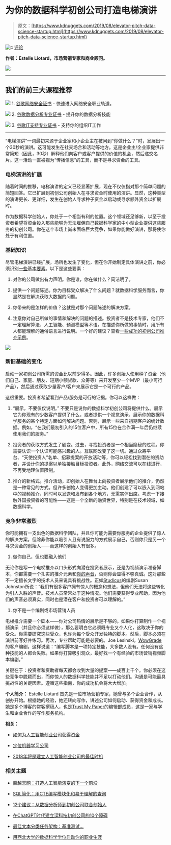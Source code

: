 # 为你的数据科学初创公司打造电梯演讲

> 原文：[https://www.kdnuggets.com/2019/08/elevator-pitch-data-science-startup.html](https://www.kdnuggets.com/2019/08/elevator-pitch-data-science-startup.html)

![c](../Images/3d9c022da2d331bb56691a9617b91b90.png) [评论](#comments)

**作者：Estelle Liotard，市场营销专家和商业顾问。**

![](../Images/56d2b3f1547be8aab095bdc1e60d9202.png)

* * *

## 我们的前三大课程推荐

![](../Images/0244c01ba9267c002ef39d4907e0b8fb.png) 1\. [谷歌网络安全证书](https://www.kdnuggets.com/google-cybersecurity) - 快速进入网络安全职业轨道。

![](../Images/e225c49c3c91745821c8c0368bf04711.png) 2\. [谷歌数据分析专业证书](https://www.kdnuggets.com/google-data-analytics) - 提升你的数据分析技能

![](../Images/0244c01ba9267c002ef39d4907e0b8fb.png) 3\. [谷歌IT支持专业证书](https://www.kdnuggets.com/google-itsupport) - 支持你的组织IT工作

* * *

“电梯演讲”一词最初来源于企业家和小企业主在被问到“你做什么？”时，发展出一个30秒的演讲。这可能发生在社交场合和活动等地方。这是企业主/企业家提供非常简短（因此，30秒）解释他们向客户或客户提供的价值的机会，然后递交名片。这一活动一直被视为“传播信息”的工具，而不是寻求资金的工具。

### 电梯演讲的扩展

随着时间的推移，电梯演讲的定义已经显著扩展，现在不仅仅指对那个简单问题的简短回答。它已扩展到初创公司创始人在寻求资金时使用的演讲。显然，这种类型的演讲更长、更详细，发生在创始人寻求种子资金以启动或寻求额外资金以扩展时。

作为数据科学创始人，你处于一个相当有利的位置。这个领域还足够新，以至于投资者希望将资金投入那些能够为无法雇佣自己数据科学家的中小型企业提供这些服务的初创公司。你在这个市场上尚未面临巨大竞争，如果你能做好演讲，那将使你处于有利位置。

### 基础知识

尽管电梯演讲已经扩展，场所也发生了变化，但在你开始制定具体演讲之前，你必须识别[一些基本要素](https://www.inc.com/sean-wise/what-10000-hours-of-investor-pitches-can-tell-you-about-landing-perfect-pitch-in-21st-century.html)。以下是这些要素：

1.  对你的公司做出有力声明。你是谁，你在做什么？简洁明了。

1.  提供一个问题陈述。你为目标受众解决了什么问题？就数据科学服务而言，你显然是在解决获取大数据的问题。

1.  你带来的是怎样的价值？这就是对那个问题陈述的解决方案。

1.  注意你对自己所做的事情和解决的问题的描述。投资者不是技术专家，他们不一定理解算法、人工智能、预测模型等术语。在描述你所做的事情时，用所有人都能理解的通俗语言进行说明。一个好的建议？查看[一些成功的初创公司推介示例](https://slidebean.com/blog/startups-elevator-pitch-examples)。

![](../Images/1eb35b7401abe0f495c9d1611fd59d62.png)

### 新旧基础的变化

启动一家初创公司所需的资金比以前少得多。因此，许多创始人使用种子资金（他们自己、家庭、朋友、短期小额贷款、众筹等）来开发至少一个MVP（最小可行产品），然后通过获取少量客户/客户来展示它是一个可行的产品。

这很重要。投资者希望看到产品/服务是可行的证据。你可以这样做：

1.  “展示，不要仅仅说明。” 不要只是说你的数据科学初创公司将提供什么。展示它为你现有的少数客户提供了什么，或者提供一个视觉演示，展示你的数据科学服务的某个特定方面如何解决问题。否则，展示一些来自初期客户的统计数据。例如，“在我们最初引入的15位客户中，所有15位在合作满一年后仍继续使用我们的服务。”

1.  投资者的获取方式发生了剧变。过去，寻找投资者是一个相当隐秘的过程。你需要认识一个认识可能感兴趣的人。互联网改变了这一切。通过众筹平台、“天使投资人”名单、招募提案的开放活动等，你可以轻松找到潜在的资助者，并设计你的提案以单独接触目标投资者。此外，网络交流可以在线进行，不再受地理位置限制。

1.  推介的新格式。推介活动，即创始人在舞台上向投资者展示他们的推介，仍然是一种常见的方式。但许多创始人变得更加主动。他们创建了可以嵌入到网站中的视频推介，同时可以发送和发布到各个地方，无需实体出席。考虑一下接触外国投资者的可能性——这是一个全新的融资世界，特别是在技术领域，如数据科学。

### 竞争非常激烈

你可能拥有一支出色的数据科学团队，并且你可能为需要你服务的企业提供了惊人的解决方案。但除非你能以吸引人且有说服力的方式展示自己，否则你只是另一个寻求资金的创始人——而这样的创始人有很多。

1.  做你自己，但也要融入他们

无论你是写一个电梯推介以口头形式向潜在投资者展示，还是为视频演示准备脚本，你都需要一个扎实的推介元素和[你的声音](https://bestessay.education/blog/finding-you-appealing-writing-voice)，否则你会显得不够真诚。这对那些不一定擅长文字的技术人员来说具有挑战性。正如[Studicus](https://studicus.com/descriptive-essay-writing-service)的编剧Susan Johnston所说：“我们有很多客户拥有惊人的概念和想法，但他们无法将这些转化为引人入胜的声音。技术人员常常处于这种情况。他们需要获得专业帮助，因为他们的声音必须真实，同时也是潜在客户和投资者可以理解的。”

1.  你不是一个编剧或市场营销人员

电梯推介需要一个脚本——你对公司热情的展示是不够的。如果你打算制作一个视频演示（并且你必须这样做），那么要明白它必须既专业又个人化，这取决于你的受众。你需要研究这些受众，也许为每个受众开发独特的脚本。然后，脚本必须在演讲前写好并练习。再次，专业帮助可能是必要的。Joe Lesinski，[WowGrade](https://wowgrade.net/do-my-essay)的客户编剧，这样说道：“编写脚本是一项特定技能，大多数人没有。任何没有这种技能的人都会失败。如果你打算吸引观众，最好找一个有经验的市场营销视频脚本编剧。”

关键在于：投资者和资助者每天都会收到大量的提案——成百上千个。你必须在这些竞争中脱颖而出，而你惊人的数据科学技能并不足以打动他们。沟通是可能最具挑战性的关键因素。遵循这些指南，你的成功机会将大大增加。

**个人简介：** Estelle Liotard 首先是一位市场营销专家，她曾与多个企业合作，从创办开始。根据她的经验，她还转向写作，讲述公司如何启动、获得资金和成长。她是多个博客的常客撰稿人，也是[Trust My Paper](https://www.trustmypaper.com/write-my-paper-for-me)的编辑部成员，这是一家与学生和企业合作的写作服务机构。

**相关：**

+   [如何为人工智能创业公司获得资金](https://www.kdnuggets.com/2019/06/funding-ai-startups.html)

+   [定位机器学习公司](https://www.kdnuggets.com/2016/04/positioning-machine-learning-company.html)

+   [2018年将是建立人工智能创业公司的最佳时机](https://www.kdnuggets.com/2017/11/2018-perfect-time-build-ai-startup.html)

### 相关主题

+   [超越天网：打造人工智能演变的下一个前沿](https://www.kdnuggets.com/beyond-skynet-crafting-the-next-frontier-in-ai-evolution)

+   [SQL简化：用CTE编写模块化和易于理解的查询](https://www.kdnuggets.com/sql-simplified-crafting-modular-and-understandable-queries-with-ctes)

+   [12个建议：从数据分析师到初创公司联合创始人](https://www.kdnuggets.com/2021/12/12-tips-data-analyst-to-co-founder.html)

+   [在ChatGPT时代建立深科技初创公司的10个障碍](https://www.kdnuggets.com/2023/04/10-hurdles-building-deep-tech-startup-age-chatgpt.html)

+   [最佳文本分类任务架构：基准测试…](https://www.kdnuggets.com/2023/04/best-architecture-text-classification-task-benchmarking-options.html)

+   [用西北大学的数据科学学位启动你的职业生涯](https://www.kdnuggets.com/2022/04/nwu-launch-career-northwestern-data-science-degree.html)
